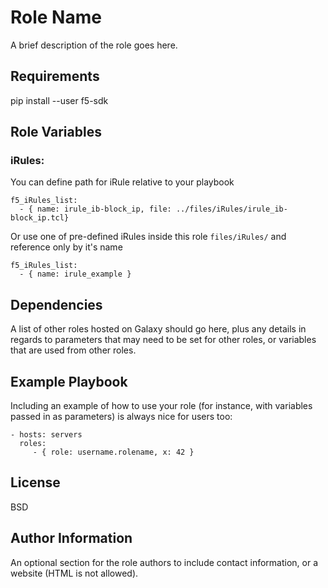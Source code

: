 Role Name
=========

A brief description of the role goes here.

Requirements
------------

pip install --user f5-sdk

## Role Variables

### iRules:
You can define path for iRule relative to your playbook

```
f5_iRules_list:
  - { name: irule_ib-block_ip, file: ../files/iRules/irule_ib-block_ip.tcl}
```

Or use one of pre-defined iRules inside this role `files/iRules/` and reference only by it's name

```
f5_iRules_list:
  - { name: irule_example }
```


Dependencies
------------

A list of other roles hosted on Galaxy should go here, plus any details in regards to parameters that may need to be set for other roles, or variables that are used from other roles.

Example Playbook
----------------

Including an example of how to use your role (for instance, with variables passed in as parameters) is always nice for users too:

    - hosts: servers
      roles:
         - { role: username.rolename, x: 42 }

License
-------

BSD

Author Information
------------------

An optional section for the role authors to include contact information, or a website (HTML is not allowed).

